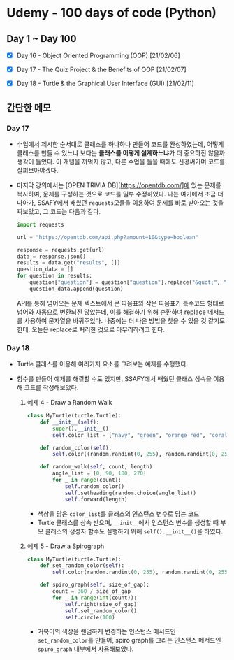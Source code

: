 # Udemy - 100 days of code (Python)



## Day 1 ~ Day 100

- [x] Day 16 - Object Oriented Programming (OOP) [21/02/06]

- [x] Day 17 - The Quiz Project & the Benefits of OOP [21/02/07]

- [x] Day 18 - Turtle & the Graphical User Interface (GUI) [21/02/11]



## 간단한 메모



### Day 17

- 수업에서 제시한 순서대로 클래스를 하나하나 만들어 코드를 완성하였는데, 어떻게 클래스를 만들 수 있느냐 보다는 **클래스를 어떻게 설계하느냐**가 더 중요하진 않을까 생각이 들었다.
  이 개념을 까먹지 않고, 다른 수업을 들을 때에도 신경써가며 코드를 살펴보아야겠다.

- 마지막 강의에서는 [OPEN TRIVIA DB][https://opentdb.com/]에 있는 문제를 복사하여, 문제를 구성하는 것으로 코드를 일부 수정하였다. 나는 여기에서 조금 더 나아가, SSAFY에서 배웠던 `requests`모듈을 이용하여 문제를 바로 받아오는 것을 짜보았고, 그 코드는 다음과 같다.

  ```python
  import requests
  
  url = "https://opentdb.com/api.php?amount=10&type=boolean"
  
  response = requests.get(url)
  data = response.json()
  results = data.get("results", [])
  question_data = []
  for question in results:
      question["question"] = question["question"].replace("&quot;", "\"").replace("#039;", "\'")
      question_data.append(question)
  
  ```

  API를 통해 넘어오는 문제 텍스트에서 큰 따옴표와 작은 따옴표가 특수코드 형태로 넘어와 자동으로 변환되진 않았는데, 이를 해결하기 위해 순환하며 replace 메서드를 사용하여 문자열을 바꿔주었다.
  나중에는 더 나은 방법을 찾을 수 있을 것 같기도 한데, 오늘은 replace로 처리한 것으로 마무리하려고 한다.



### Day 18

- Turtle 클래스를 이용해 여러가지 요소를 그려보는 예제를 수행했다.

- 함수를 만들어 예제를 해결할 수도 있지만, SSAFY에서 배웠던 클래스 상속을 이용해 코드를 작성해보았다.

  1. 예제 4 - Draw a Random Walk

     ```python
     class MyTurtle(turtle.Turtle):
         def __init__(self):
             super().__init__()
             self.color_list = ["navy", "green", "orange red", "coral1", "peach puff", "cornsilk4", "DeepPink", "DarkViolet", "DeepSkyBlue"]
     
         def random_color(self):
             self.color((random.randint(0, 255), random.randint(0, 255), random.randint(0, 255)))
     
         def random_walk(self, count, length):
             angle_list = [0, 90, 180, 270]
             for _ in range(count):
                 self.random_color()
                 self.setheading(random.choice(angle_list))
                 self.forward(length)
     ```

     - 색상을 담은 `color_list`를 클래스의 인스턴스 변수로 담는 코드
     - Turtle 클래스를 상속 받으며, `__init__`에서 인스턴스 변수를 생성할 때 부모 클래스의 생성자 함수도 실행하기 위해 `self().__init__()`을 하였다.

  2. 예제 5 - Draw a Spirograph

     ```python
     class MyTurtle(turtle.Turtle):
         def set_random_color(self):
             self.color(random.randint(0, 255), random.randint(0, 255), random.randint(0, 255))
     
         def spiro_graph(self, size_of_gap):
             count = 360 / size_of_gap
             for _ in range(int(count)):
                 self.right(size_of_gap)
                 self.set_random_color()
                 self.circle(100)
     ```

     - 거북이의 색상을 랜덤하게 변경하는 인스턴스 메서드인 `set_random_color`를 만들어, spiro graph를 그리는 인스턴스 메서드인 `spiro_graph` 내부에서 사용해보았다.